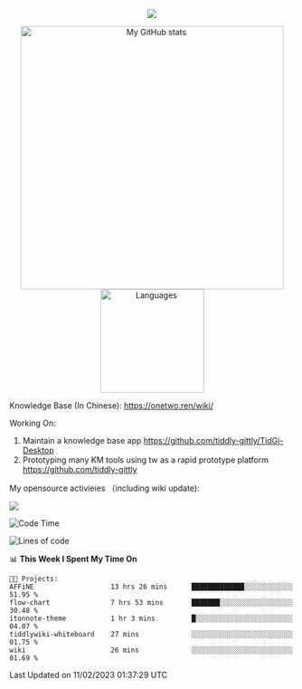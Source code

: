 <a href="https://github.com/linonetwo">
    <p align="center">
        <img src="https://github-profile-trophy.vercel.app/?username=linonetwo&column=7&theme=onedark"/>
    </p>
</a>
<a align="center" href="https://github.com/linonetwo">
  <p align="center">
    <img src="https://github-readme-stats.vercel.app/api?username=linonetwo&show_icons=true&count_private=true" alt="My GitHub stats" width="465"/>
    <img src="https://github-readme-stats.vercel.app/api/top-langs/?username=linonetwo&layout=compact&langs_count=10" alt="Languages" height="183">
  </p>
</a>

Knowledge Base (In Chinese): https://onetwo.ren/wiki/

Working On: 

1. Maintain a knowledge base app https://github.com/tiddly-gittly/TidGi-Desktop
1. Prototyping many KM tools using tw as a rapid prototype platform https://github.com/tiddly-gittly

My opensource activieies （including wiki update):

![](https://visitor-badge.glitch.me/badge?page_id=linonetwo.linonetwo)

<!--START_SECTION:waka-->
![Code Time](http://img.shields.io/badge/Code%20Time-1%2C528%20hrs%2016%20mins-blue)

![Lines of code](https://img.shields.io/badge/From%20Hello%20World%20I%27ve%20Written-2%20Million%20lines%20of%20code-blue)

📊 **This Week I Spent My Time On** 

```text
🐱‍💻 Projects: 
AFFiNE                   13 hrs 26 mins      █████████████░░░░░░░░░░░░   51.95 % 
flow-chart               7 hrs 53 mins       ███████░░░░░░░░░░░░░░░░░░   30.48 % 
itonnote-theme           1 hr 3 mins         █░░░░░░░░░░░░░░░░░░░░░░░░   04.07 % 
tiddlywiki-whiteboard    27 mins             ░░░░░░░░░░░░░░░░░░░░░░░░░   01.75 % 
wiki                     26 mins             ░░░░░░░░░░░░░░░░░░░░░░░░░   01.69 % 

```


 Last Updated on 11/02/2023 01:37:29 UTC
<!--END_SECTION:waka-->
